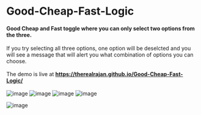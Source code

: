 # Good-Cheap-Fast-Logic
#### Good Cheap and Fast toggle where you can only select two options from the three.
If you try selecting all three options, one option will be deselcted and you will see a message that will alert you what combination of options you can choose.<br><br>
The demo is live at **https://therealrajan.github.io/Good-Cheap-Fast-Logic/** <br><br>
![image](https://user-images.githubusercontent.com/22878736/130957037-0e6080f9-df48-45ab-b884-841765592928.png)
![image](https://user-images.githubusercontent.com/22878736/130957094-231fd260-ad5a-48ad-b0fe-57267a1ebcbd.png)
![image](https://user-images.githubusercontent.com/22878736/130957188-d18f1393-71ca-42e3-8d81-8c76e8ab3d91.png)
![image](https://user-images.githubusercontent.com/22878736/130957213-f929124e-b4cd-4a3f-aebf-b9c9f42015f6.png)

![image](https://user-images.githubusercontent.com/22878736/130958552-68c7bb2e-ffe5-41ca-897e-b7ce99625f66.png)
